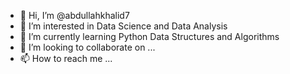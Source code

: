 - 👋 Hi, I’m @abdullahkhalid7
- 👀 I’m interested in Data Science and Data Analysis
- 🌱 I’m currently learning Python Data Structures and Algorithms
- 💞️ I’m looking to collaborate on ...
- 📫 How to reach me ...

<!---
abdullahkhalid7/abdullahkhalid7 is a ✨ special ✨ repository because its `README.md` (this file) appears on your GitHub profile.
You can click the Preview link to take a look at your changes.
--->
